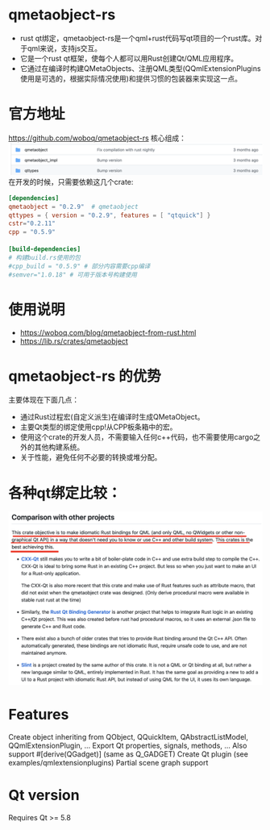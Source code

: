 # qmetaobject-rs
- rust qt绑定，qmetaobject-rs是一个qml+rust代码写qt项目的一个rust库。对于qml来说，支持js交互。
- 它是一个rust qt框架，使每个人都可以用Rust创建Qt/QML应用程序。
- 它通过在编译时构建QMetaObjects、注册QML类型(QQmlExtensionPlugins使用是可选的，根据实际情况使用)和提供习惯的包装器来实现这一点。

# 官方地址
https://github.com/woboq/qmetaobject-rs
核心组成：
![](qmetaobject-core.png)
在开发的时候，只需要依赖这几个crate:
```toml
[dependencies]
qmetaobject = "0.2.9"  # qmetaobject
qttypes = { version = "0.2.9", features = [ "qtquick"] }
cstr="0.2.11"
cpp = "0.5.9"

[build-dependencies]
# 构建build.rs使用的包
#cpp_build = "0.5.9" # 部分内容需要cpp编译
#semver="1.0.18" # 可用于版本号构建使用
```

# 使用说明
- https://woboq.com/blog/qmetaobject-from-rust.html
- https://lib.rs/crates/qmetaobject

# qmetaobject-rs 的优势
主要体现在下面几点：
- 通过Rust过程宏(自定义派生)在编译时生成QMetaObject。
- 主要Qt类型的绑定使用cpp!从CPP板条箱中的宏。
- 使用这个crate的开发人员，不需要输入任何c++代码，也不需要使用cargo之外的其他构建系统。
- 关于性能，避免任何不必要的转换或堆分配。

# 各种qt绑定比较：
![](qt-diff.png)

# Features
Create object inheriting from QObject, QQuickItem, QAbstractListModel, QQmlExtensionPlugin, ...
Export Qt properties, signals, methods, ...
Also support #[derive(QGadget)] (same as Q_GADGET)
Create Qt plugin (see examples/qmlextensionplugins)
Partial scene graph support

# Qt version
Requires Qt >= 5.8
